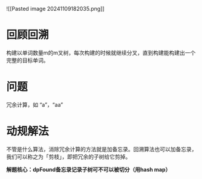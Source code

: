 ![[Pasted image 20241109182035.png]]
# 回顾回溯

构建以单词数量m的m叉树，每次构建的时候就继续分叉，直到构建能构建出一个完整的目标单词。

# 问题

冗余计算，如 “a”，“aa”
# 动规解法
不管是什么算法，消除冗余计算的方法就是加备忘录。回溯算法也可以加备忘录，我们可以称之为「剪枝」，即把冗余的子树给它剪掉。

**解题核心：dpFound备忘录记录子树可不可以被切分（用hash map）**